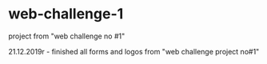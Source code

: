 # web-challenge-1
project from "web challenge no #1"


21.12.2019r - finished all forms and logos from "web challenge project no#1"
